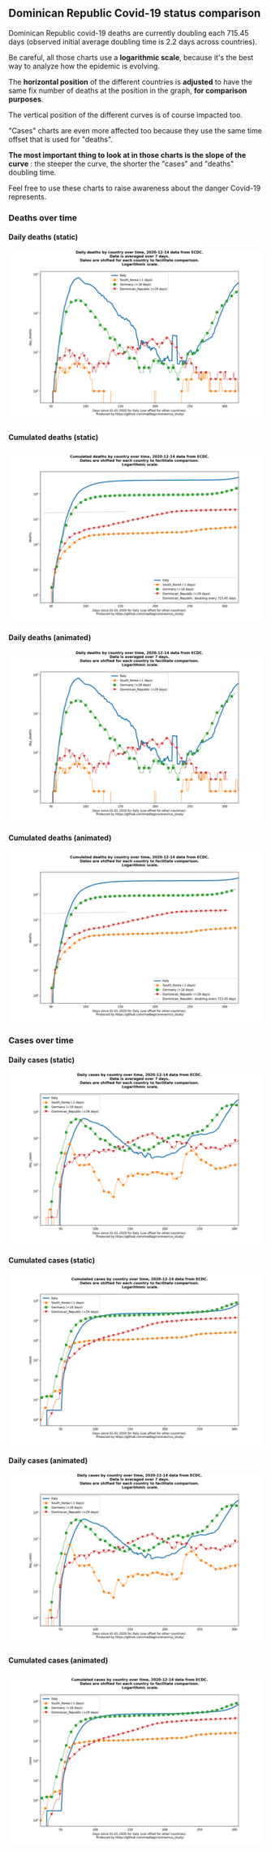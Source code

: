 ## Dominican Republic Covid-19 status comparison 

Dominican Republic covid-19 deaths are currently doubling each 715.45 days (observed initial average doubling time is 2.2 days across countries).



Be careful, all those charts use a **logarithmic scale**, because it's the best way to analyze how the epidemic is evolving.
 
The **horizontal position** of the different countries is **adjusted** to have the same fix number of deaths at the position in the graph, **for comparison purposes**.

The vertical position of the different curves is of course impacted too.

"Cases" charts are even more affected too because they use the same time offset that is used for "deaths".

**The most important thing to look at in those charts is the slope of the curve** : the steeper the curve, the shorter the "cases" and "deaths" doubling time.

Feel free to use these charts to raise awareness about the danger Covid-19 represents. 


 
### Deaths over time
 
#### Daily deaths (static)
![Dominican Republic covid-19 daily deaths static chart](https://raw.githubusercontent.com/madlag/coronavirus_study/master/notebooks/graphs/2020-12-14/countries/Dominican_Republic/2020-12-14_Dominican_Republic_day_deaths.png "Dominican Republic covid-19 day_deaths static chart")   
 
#### Cumulated deaths (static)
![Dominican Republic covid-19 cumulated deaths static chart](https://raw.githubusercontent.com/madlag/coronavirus_study/master/notebooks/graphs/2020-12-14/countries/Dominican_Republic/2020-12-14_Dominican_Republic_deaths.png "Dominican Republic covid-19 deaths static chart")   
 
#### Daily deaths (animated)
![Dominican Republic covid-19 daily deaths animated chart](https://raw.githubusercontent.com/madlag/coronavirus_study/master/notebooks/graphs/2020-12-14/countries/Dominican_Republic/2020-12-14_Dominican_Republic_day_deaths.gif "Dominican Republic covid-19 day_deaths animated chart")   
 
#### Cumulated deaths (animated)
![Dominican Republic covid-19 cumulated deaths animated chart](https://raw.githubusercontent.com/madlag/coronavirus_study/master/notebooks/graphs/2020-12-14/countries/Dominican_Republic/2020-12-14_Dominican_Republic_deaths.gif "Dominican Republic covid-19 deaths animated chart")   

 
### Cases over time
 
#### Daily cases (static)
![Dominican Republic covid-19 daily cases static chart](https://raw.githubusercontent.com/madlag/coronavirus_study/master/notebooks/graphs/2020-12-14/countries/Dominican_Republic/2020-12-14_Dominican_Republic_day_cases.png "Dominican Republic covid-19 day_cases static chart")   
 
#### Cumulated cases (static)
![Dominican Republic covid-19 cumulated cases static chart](https://raw.githubusercontent.com/madlag/coronavirus_study/master/notebooks/graphs/2020-12-14/countries/Dominican_Republic/2020-12-14_Dominican_Republic_cases.png "Dominican Republic covid-19 cases static chart")   
 
#### Daily cases (animated)
![Dominican Republic covid-19 daily cases animated chart](https://raw.githubusercontent.com/madlag/coronavirus_study/master/notebooks/graphs/2020-12-14/countries/Dominican_Republic/2020-12-14_Dominican_Republic_day_cases.gif "Dominican Republic covid-19 day_cases animated chart")   
 
#### Cumulated cases (animated)
![Dominican Republic covid-19 cumulated cases animated chart](https://raw.githubusercontent.com/madlag/coronavirus_study/master/notebooks/graphs/2020-12-14/countries/Dominican_Republic/2020-12-14_Dominican_Republic_cases.gif "Dominican Republic covid-19 cases animated chart")   

